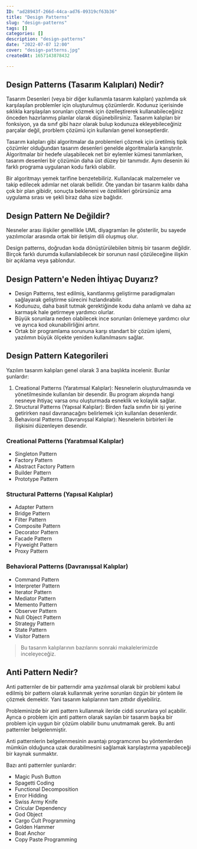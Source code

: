 ```yaml
---
ID: "ad28943f-266d-44ca-ad76-09319cf63b36"
title: "Design Patterns"
slug: "design-patterns"
tags: []
categories: []
description: "design-patterns"
date: "2022-07-07 12:00"
cover: "design-patterns.jpg"
createdAt: 1657143878432

---
```

## Design Patterns (Tasarım Kalıpları) Nedir?

Tasarım Desenleri (veya bir diğer kullanımla tasarım kalıpları) yazılımda sık karşılaşılan problemler için oluşturulmuş çözümlerdir. Kodunuz içerisinde sıklıkla karşılaşılan sorunları çözmek için özelleştirerek kullanabileceğiniz önceden hazırlanmış planlar olarak düşünebilirsiniz. Tasarım kalıpları bir fonksiyon, ya da sınıf gibi hazır olarak bulup kodunuza ekleyebileceğiniz parçalar değil, prorblem çözümü için kullanılan genel konseptlerdir.

Tasarım kalıpları gibi algoritmalar da problemleri çözmek için üretilmiş tipik çözümler olduğundan tasarım desenleri genelde algoritmalarla karıştırılır. Algoritmalar bir hedefe ulaşabilecek net bir eylemler kümesi tanımlarken, tasarım desenleri bir çözümün daha üst düzey bir tanımıdır. Aynı desenin iki farklı programa uygulanan kodu farklı olabilir.

Bir algoritmayı yemek tarifine benzetebiliriz. Kullanılacak malzemeler ve takip edilecek adımlar net olarak bellidir. Öte yandan bir tasarım kalıbı daha çok bir plan gibidir, sonuçta bekleneni ve özellikleri görürsünüz ama uygulama sırası ve şekli biraz daha size bağlıdır.


## Design Pattern Ne Değildir?
Nesneler arası ilişkiler genellikle UML diyagramları ile gösterilir, bu sayede yazılımcılar arasında ortak bir iletişim dili oluşmuş olur.

Design patterns, doğrudan koda dönüştürülebilen bitmiş bir tasarım değildir. Birçok farklı durumda kullanılabilecek bir sorunun nasıl çözüleceğine ilişkin bir açıklama veya şablondur.

## Design Pattern'e Neden İhtiyaç Duyarız?
- Design Patterns, test edilmiş, kanıtlanmış geliştirme paradigmaları sağlayarak geliştirme sürecini hızlandırabilir.
- Kodunuzu, daha basit tutmak gerektiğinde kodu daha anlamlı ve daha az karmaşık hale getirmeye yardımcı olurlar. 
- Büyük sorunlara neden olabilecek ince sorunları önlemeye yardımcı olur ve ayrıca kod okunabilirliğini artırır.
- Ortak bir programlama sorununa karşı standart bir çözüm işlemi, yazılımın büyük ölçekte yeniden kullanılmasını sağlar.

## Design Pattern Kategorileri
Yazılım tasarım kalıpları genel olarak 3 ana başlıkta incelenir. Bunlar şunlardır:

1. Creational Patterns (Yaratımsal Kalıplar): Nesnelerin oluşturulmasında ve yönetilmesinde kullanılan bir desendir. Bu program akışında hangi nesneye ihtiyaç varsa onu oluşturmada esneklik ve kolaylık sağlar.
2. Structural Patterns (Yapısal Kalıplar): Birden fazla sınıfın bir işi yerine getirirken nasıl davranacağını belirlemek için kullanılan desenlerdir. 
3. Behavioral Patterns (Davranışsal Kalıplar): Nesnelerin birbirleri ile ilişkisini düzenleyen desendir.


### Creational Patterns (Yaratımsal Kalıplar)
- Singleton Pattern
- Factory Pattern
- Abstract Factory Pattern
- Builder Pattern
- Prototype Pattern


### Structural Patterns (Yapısal Kalıplar)
- Adapter Pattern
- Bridge Pattern
- Filter Pattern
- Composite Pattern
- Decorator Pattern
- Facade Pattern
- Flyweight Pattern
- Proxy Pattern

### Behavioral Patterns (Davranışsal Kalıplar)
- Command Pattern
- Interpreter Pattern
- Iterator Pattern
- Mediator Pattern
- Memento Pattern
- Observer Pattern
- Null Object Pattern
- Strategy Pattern
- State Pattern
- Visitor Pattern

> Bu tasarım kalıplarının bazılarını sonraki makalelerimizde inceleyeceğiz.

## Anti Pattern Nedir?
Anti patternler de bir patterndir ama yazılımsal olarak bir problemi kabul edilmiş bir pattern olarak kullanmak yerine sorunları özgün bir yöntem ile çözmek demektir. Yani tasarım kalıplarının tam zıttıdır diyebiliriz.

Probleminizde bir anti pattern kullanmak ileride ciddi sorunlara yol açabilir. Ayrıca o problem için anti pattern olarak sayılan bir tasarım başka bir problem için uygun bir çözüm olabilir bunu unutmamak gerek. Bu anti patternler belgelenmiştir.

Anti patternlerin belgelenmesinin avantajı programcının bu yöntemlerden mümkün olduğunca uzak durabilmesini sağlamak karşılaştırma yapabileceği bir kaynak sunmaktır.

Bazı anti patternler şunlardır:

- Magic Push Button
- Spagetti Coding
- Functional Decomposition
- Error Hidding
- Swiss Army Knife
- Cricular Dependency
- God Object
- Cargo Cult Programming
- Golden Hammer
- Boat Anchor
- Copy Paste Programming




